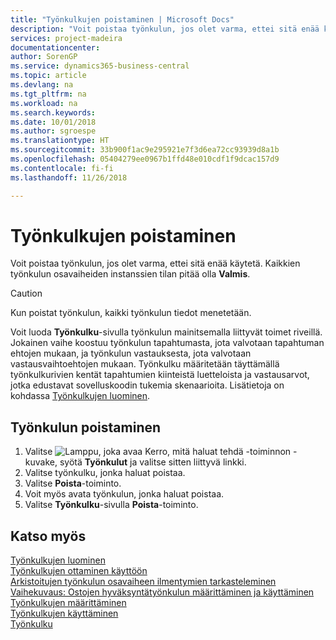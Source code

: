 ```yaml
---
title: "Työnkulkujen poistaminen | Microsoft Docs"
description: "Voit poistaa työnkulun, jos olet varma, ettei sitä enää käytetä. Kaikkien työnkulun osavaiheiden instanssien tilan pitää olla **Valmis**."
services: project-madeira
documentationcenter: 
author: SorenGP
ms.service: dynamics365-business-central
ms.topic: article
ms.devlang: na
ms.tgt_pltfrm: na
ms.workload: na
ms.search.keywords: 
ms.date: 10/01/2018
ms.author: sgroespe
ms.translationtype: HT
ms.sourcegitcommit: 33b900f1ac9e295921e7f3d6ea72cc93939d8a1b
ms.openlocfilehash: 05404279ee0967b1ffd48e010cdf1f9dcac157d9
ms.contentlocale: fi-fi
ms.lasthandoff: 11/26/2018

---
```

# <a name="delete-workflows"></a>Työnkulkujen poistaminen
Voit poistaa työnkulun, jos olet varma, ettei sitä enää käytetä. Kaikkien työnkulun osavaiheiden instanssien tilan pitää olla **Valmis**.  

> [!CAUTION]  
>  Kun poistat työnkulun, kaikki työnkulun tiedot menetetään.  

 Voit luoda **Työnkulku**-sivulla työnkulun mainitsemalla liittyvät toimet riveillä. Jokainen vaihe koostuu työnkulun tapahtumasta, jota valvotaan tapahtuman ehtojen mukaan, ja työnkulun vastauksesta, jota valvotaan vastausvaihtoehtojen mukaan. Työnkulku määritetään täyttämällä työnkulkurivien kentät tapahtumien kiinteistä luetteloista ja vastausarvot, jotka edustavat sovelluskoodin tukemia skenaarioita. Lisätietoja on kohdassa [Työnkulkujen luominen](across-how-to-create-workflows.md).  

## <a name="to-delete-a-workflow"></a>Työnkulun poistaminen  
1.  Valitse ![Lamppu, joka avaa Kerro, mitä haluat tehdä -toiminnon](media/ui-search/search_small.png "Kerro, mitä haluat tehdä") -kuvake, syötä **Työnkulut** ja valitse sitten liittyvä linkki.  
2.  Valitse työnkulku, jonka haluat poistaa.  
3.  Valitse **Poista**-toiminto.  
4.  Voit myös avata työnkulun, jonka haluat poistaa.  
5.  Valitse **Työnkulku**-sivulla **Poista**-toiminto.  

## <a name="see-also"></a>Katso myös  
 [Työnkulkujen luominen](across-how-to-create-workflows.md)   
 [Työnkulkujen ottaminen käyttöön](across-how-to-enable-workflows.md)   
 [Arkistoitujen työnkulun osavaiheen ilmentymien tarkasteleminen](across-how-to-view-archived-workflow-step-instances.md)   
 [Vaihekuvaus: Ostojen hyväksyntätyönkulun määrittäminen ja käyttäminen](walkthrough-setting-up-and-using-a-purchase-approval-workflow.md)   
 [Työnkulkujen määrittäminen](across-set-up-workflows.md)   
 [Työnkulkujen käyttäminen](across-use-workflows.md)   
 [Työnkulku](across-workflow.md)   

